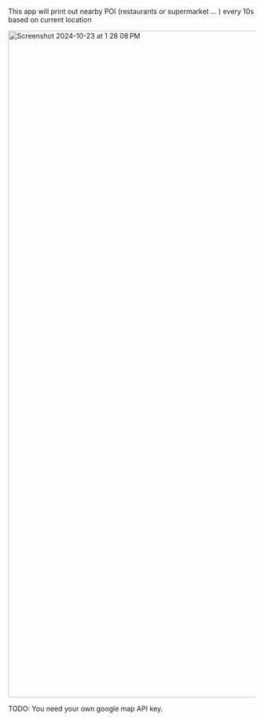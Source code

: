 This app will print out nearby POI (restaurants or supermarket ... ) every 10s based on current location

<img width="1357" alt="Screenshot 2024-10-23 at 1 28 08 PM" src="https://github.com/user-attachments/assets/728fea5e-a140-4659-81d6-8787f1ad6dd7">


TODO: You need your own google map API key.
